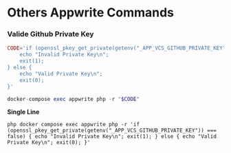 # Others Appwrite Commands

### Valide Github Private Key

```php
CODE='if (openssl_pkey_get_private(getenv("_APP_VCS_GITHUB_PRIVATE_KEY")) === false) {
    echo "Invalid Private Key\n";
    exit(1);
} else {
    echo "Valid Private Key\n";
    exit(0);
}'

docker-compose exec appwrite php -r "$CODE"
```

**Single Line**
```
php docker compose exec appwrite php -r 'if (openssl_pkey_get_private(getenv("_APP_VCS_GITHUB_PRIVATE_KEY")) === false) { echo "Invalid Private Key\n"; exit(1); } else { echo "Valid Private Key\n"; exit(0); }'
```
